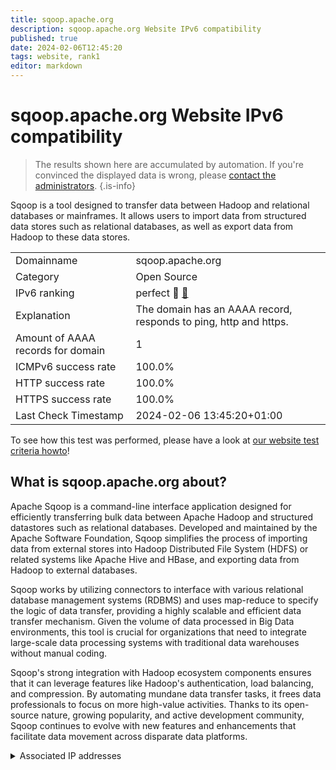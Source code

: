 ```yaml
---
title: sqoop.apache.org
description: sqoop.apache.org Website IPv6 compatibility
published: true
date: 2024-02-06T12:45:20
tags: website, rank1
editor: markdown
---
```


# sqoop.apache.org Website IPv6 compatibility

> The results shown here are accumulated by automation. If you're convinced the displayed data is wrong, please [contact the administrators](/howto/chat). 
{.is-info}

Sqoop is a tool designed to transfer data between Hadoop and relational databases or mainframes. It allows users to import data from structured data stores such as relational databases, as well as export data from Hadoop to these data stores.


|   |   |
| - | - |
| Domainname | sqoop.apache.org
| Category | Open Source |
| IPv6 ranking | perfect :1st_place_medal: [🔗](/howto/ranking) |
| Explanation | The domain has an AAAA record, responds to ping, http and https. |
| Amount of AAAA records for domain | 1 |
| ICMPv6 success rate | 100.0%|
| HTTP success rate | 100.0% |
| HTTPS success rate | 100.0% |
| Last Check Timestamp | 2024-02-06 13:45:20+01:00 |

To see how this test was performed, please have a look at [our website test criteria howto](/howto/testcriteria/website)!


## What is sqoop.apache.org about?
Apache Sqoop is a command-line interface application designed for efficiently transferring bulk data between Apache Hadoop and structured datastores such as relational databases. Developed and maintained by the Apache Software Foundation, Sqoop simplifies the process of importing data from external stores into Hadoop Distributed File System (HDFS) or related systems like Apache Hive and HBase, and exporting data from Hadoop to external databases.

Sqoop works by utilizing connectors to interface with various relational database management systems (RDBMS) and uses map-reduce to specify the logic of data transfer, providing a highly scalable and efficient data transfer mechanism. Given the volume of data processed in Big Data environments, this tool is crucial for organizations that need to integrate large-scale data processing systems with traditional data warehouses without manual coding.

Sqoop's strong integration with Hadoop ecosystem components ensures that it can leverage features like Hadoop's authentication, load balancing, and compression. By automating mundane data transfer tasks, it frees data professionals to focus on more high-value activities. Thanks to its open-source nature, growing popularity, and active development community, Sqoop continues to evolve with new features and enhancements that facilitate data movement across disparate data platforms.



<details>
<summary>Associated IP addresses</summary>

2a04:4e42::644

</details>
